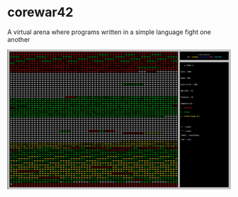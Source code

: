 # corewar42
A virtual arena where programs written in a simple language fight one another

![alt text](https://raw.githubusercontent.com/OB42/corewar42/master/screen.png?token=ASuqeuTp0zI16W8nZsjBCb-w0Hy4TKgvks5a2YNJwA%3D%3D)
